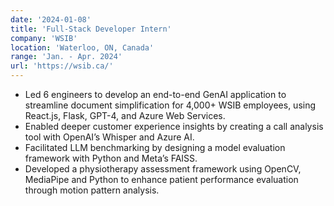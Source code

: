 ```yaml
---
date: '2024-01-08'
title: 'Full-Stack Developer Intern'
company: 'WSIB'
location: 'Waterloo, ON, Canada'
range: 'Jan. - Apr. 2024'
url: 'https://wsib.ca/'
---
```


- Led 6 engineers to develop an end-to-end GenAI application to streamline document simplification for 4,000+ WSIB employees, using React.js, Flask, GPT-4, and Azure Web Services.
- Enabled deeper customer experience insights by creating a call analysis tool with OpenAI’s Whisper and Azure AI.
- Facilitated LLM benchmarking by designing a model evaluation framework with Python and Meta’s FAISS.
- Developed a physiotherapy assessment framework using OpenCV, MediaPipe and Python to enhance patient performance evaluation through motion pattern analysis.
